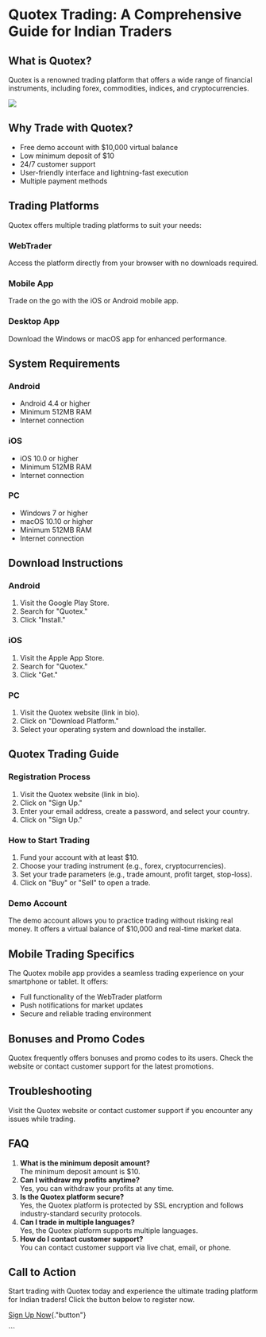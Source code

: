 # Quotex Trading: A Comprehensive Guide for Indian Traders

## What is Quotex?

Quotex is a renowned trading platform that offers a wide range of
financial instruments, including forex, commodities, indices, and
cryptocurrencies.

[![](https://static.quotex.io/files/4_en/300_250.jpg)](https://traff.sbs/brokerqxlid)

## Why Trade with Quotex?

-   Free demo account with \$10,000 virtual balance
-   Low minimum deposit of \$10
-   24/7 customer support
-   User-friendly interface and lightning-fast execution
-   Multiple payment methods

## Trading Platforms

Quotex offers multiple trading platforms to suit your needs:

### WebTrader

Access the platform directly from your browser with no downloads
required.

### Mobile App

Trade on the go with the iOS or Android mobile app.

### Desktop App

Download the Windows or macOS app for enhanced performance.

## System Requirements

### Android

-   Android 4.4 or higher
-   Minimum 512MB RAM
-   Internet connection

### iOS

-   iOS 10.0 or higher
-   Minimum 512MB RAM
-   Internet connection

### PC

-   Windows 7 or higher
-   macOS 10.10 or higher
-   Minimum 512MB RAM
-   Internet connection

## Download Instructions

### Android

1.  Visit the Google Play Store.
2.  Search for "Quotex."
3.  Click "Install."

### iOS

1.  Visit the Apple App Store.
2.  Search for "Quotex."
3.  Click "Get."

### PC

1.  Visit the Quotex website (link in bio).
2.  Click on "Download Platform."
3.  Select your operating system and download the installer.

## Quotex Trading Guide

### Registration Process

1.  Visit the Quotex website (link in bio).
2.  Click on "Sign Up."
3.  Enter your email address, create a password, and select your
    country.
4.  Click on "Sign Up."

### How to Start Trading

1.  Fund your account with at least \$10.
2.  Choose your trading instrument (e.g., forex, cryptocurrencies).
3.  Set your trade parameters (e.g., trade amount, profit target,
    stop-loss).
4.  Click on "Buy" or "Sell" to open a trade.

### Demo Account

The demo account allows you to practice trading without risking real
money. It offers a virtual balance of \$10,000 and real-time market
data.

## Mobile Trading Specifics

The Quotex mobile app provides a seamless trading experience on your
smartphone or tablet. It offers:

-   Full functionality of the WebTrader platform
-   Push notifications for market updates
-   Secure and reliable trading environment

## Bonuses and Promo Codes

Quotex frequently offers bonuses and promo codes to its users. Check the
website or contact customer support for the latest promotions.

## Troubleshooting

Visit the Quotex website or contact customer support if you encounter
any issues while trading.

## FAQ

1.  **What is the minimum deposit amount?**\
    The minimum deposit amount is \$10.
2.  **Can I withdraw my profits anytime?**\
    Yes, you can withdraw your profits at any time.
3.  **Is the Quotex platform secure?**\
    Yes, the Quotex platform is protected by SSL encryption and follows
    industry-standard security protocols.
4.  **Can I trade in multiple languages?**\
    Yes, the Quotex platform supports multiple languages.
5.  **How do I contact customer support?**\
    You can contact customer support via live chat, email, or phone.

## Call to Action

Start trading with Quotex today and experience the ultimate trading
platform for Indian traders! Click the button below to register now.

[Sign Up Now](\%22https://traff.sbs/brokerqxlid\%22){."button"}

\`\`\`

